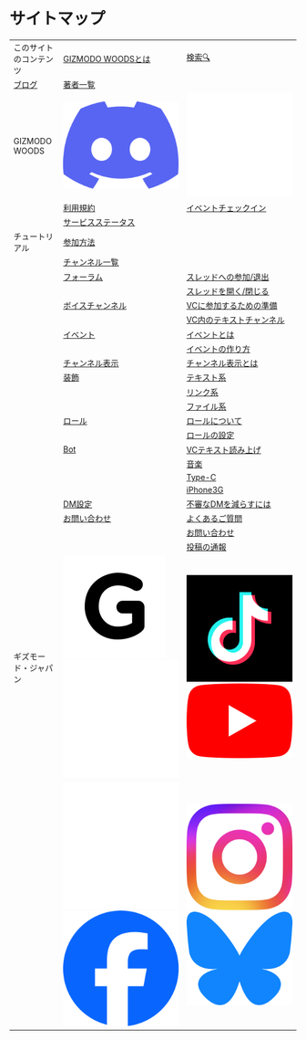 # サイトマップ

<table style={{width: '100%', textAlign: 'center'}}>
  <tr>
    <td>このサイトのコンテンツ</td>
    <td><a href="about-us" rel="noopener">GIZMODO WOODSとは</a></td>
    <td><a href="search" rel="noopener">検索🔍</a></td>
  </tr>
  <tr>
    <td><a href="blog" rel="noopener">ブログ</a></td>
    <td><a href="blog/authors" rel="noopener">著者一覧</a></td>
    <td></td>
  </tr>
  <tr>
    <td>GIZMODO WOODS</td>
    <td><a href="https://discord.gg/gizmodo" rel="noopener"><img src="img/Discord.webp" alt="Discord" style={{height: '32px', width: 'auto', verticalAlign: 'middle'}} /></a></td>
    <td><a href="https://github.com/GIZMODO-WOODS" rel="noopener"><img src="img/GitHub.webp" alt="GitHub" style={{height: '32px', width: 'auto', verticalAlign: 'middle'}} /></a></td>
  </tr>
  <tr>
    <td></td>
    <td><a href="https://gist.github.com/gizmodojapan/a480d658216ab4194e26d49e7de1139d#file-gizmodo_woods_-terms_of_service-md" rel="noopener">利用規約</a></td>
    <td><a href="https://minglue.app/" rel="noopener">イベントチェックイン</a></td>
  </tr>
  <tr>
    <td></td>
    <td><a href="https://status.frwi.net/status/gw" rel="noopener">サービスステータス</a></td>
    <td></td>
  </tr>
  <tr>
    <td>チュートリアル</td>
    <td><a href="tutorial/join" rel="noopener">参加方法</a></td>
    <td></td>
  </tr>
  <tr>
    <td></td>
    <td><a href="tutorial/channel-list" rel="noopener">チャンネル一覧</a></td>
    <td></td>
  </tr>
  <tr>
    <td></td>
    <td><a href="tutorial/category/%E3%83%95%E3%82%A9%E3%83%BC%E3%83%A9%E3%83%A0" rel="noopener">フォーラム</a></td>
    <td><a href="tutorial/forum/follow" rel="noopener">スレッドへの参加/退出</a></td>
  </tr>
  <tr>
    <td></td>
    <td></td>
    <td><a href="tutorial/forum/open" rel="noopener">スレッドを開く/閉じる</a></td>
  </tr>
  <tr>
    <td></td>
    <td><a href="tutorial/category/%E3%83%9C%E3%82%A4%E3%82%B9%E3%83%81%E3%83%A3%E3%83%B3%E3%83%8D%E3%83%AB" rel="noopener">ボイスチャンネル</a></td>
    <td><a href="tutorial/vc/preparation" rel="noopener">VCに参加するための準備</a></td>
  </tr>
  <tr>
    <td></td>
    <td></td>
    <td><a href="tutorial/vc/text-ch" rel="noopener">VC内のテキストチャンネル</a></td>
  </tr>
  <tr>
    <td></td>
    <td><a href="tutorial/category/%E3%82%A4%E3%83%99%E3%83%B3%E3%83%88" rel="noopener">イベント</a></td>
    <td><a href="tutorial/event/overview" rel="noopener">イベントとは</a></td>
  </tr>
  <tr>
    <td></td>
    <td></td>
    <td><a href="tutorial/event/create" rel="noopener">イベントの作り方</a></td>
  </tr>
  <tr>
    <td></td>
    <td><a href="tutorial/category/%E3%83%81%E3%83%A3%E3%83%B3%E3%83%8D%E3%83%AB%E8%A1%A8%E7%A4%BA" rel="noopener">チャンネル表示</a></td>
    <td><a href="tutorial/channel-display/settings" rel="noopener">チャンネル表示とは</a></td>
  </tr>
  <tr>
    <td></td>
    <td><a href="tutorial/category/装飾" rel="noopener">装飾</a></td>
    <td><a href="tutorial/decoration/text" rel="noopener">テキスト系</a></td>
  </tr>
  <tr>
    <td></td>
    <td></td>
    <td><a href="tutorial/decoration/link" rel="noopener">リンク系</a></td>
  </tr>
  <tr>
    <td></td>
    <td></td>
    <td><a href="tutorial/decoration/file" rel="noopener">ファイル系</a></td>
  </tr>
  <tr>
    <td></td>
    <td><a href="tutorial/category/%E3%83%AD%E3%83%BC%E3%83%AB" rel="noopener">ロール</a></td>
    <td><a href="tutorial/role/overview" rel="noopener">ロールについて</a></td>
  </tr>
  <tr>
    <td></td>
    <td></td>
    <td><a href="tutorial/role/settings" rel="noopener">ロールの設定</a></td>
  </tr>
  <tr>
    <td></td>
    <td><a href="tutorial/category/Bot" rel="noopener">Bot</a></td>
    <td><a href="tutorial/bot/text-to-speech" rel="noopener">VCテキスト読み上げ</a></td>
  </tr>
  <tr>
    <td></td>
    <td></td>
    <td><a href="tutorial/bot/music" rel="noopener">音楽</a></td>
  </tr>
  <tr>
    <td></td>
    <td></td>
    <td><a href="tutorial/bot/type-c" rel="noopener">Type-C</a></td>
  </tr>
  <tr>
    <td></td>
    <td></td>
    <td><a href="tutorial/bot/iphone3g" rel="noopener">iPhone3G</a></td>
  </tr>
  <tr>
    <td></td>
    <td><a href="tutorial/category/dm%E8%A8%AD%E5%AE%9A" rel="noopener">DM設定</a></td>
    <td><a href="tutorial/dm/privacy" rel="noopener">不審なDMを減らすには</a></td>
  </tr>
  <tr>
    <td></td>
    <td><a href="tutorial/category/%E3%81%8A%E5%95%8F%E3%81%84%E5%90%88%E3%82%8F%E3%81%9B" rel="noopener">お問い合わせ</a></td>
    <td><a href="tutorial/inquiry/faq" rel="noopener">よくあるご質問</a></td>
  </tr>
  <tr>
    <td></td>
    <td></td>
    <td><a href="tutorial/inquiry/contact" rel="noopener">お問い合わせ</a></td>
  </tr>
  <tr>
    <td></td>
    <td></td>
    <td><a href="tutorial/inquiry/report-message" rel="noopener">投稿の通報</a></td>
  </tr>
  <tr>
    <td>ギズモード・ジャパン</td>
    <td><a href="https://www.gizmodo.jp/" rel="noopener"><img src="img/GIZMODO.webp" alt="ホームページ" style={{height: '32px', width: 'auto', verticalAlign: 'middle'}} /></a>　　<a href="https://twitter.com/gizmodojapan" rel="noopener"><img src="img/X.webp" alt="X（旧Twitter）" style={{height: '32px', width: 'auto', verticalAlign: 'middle'}} /></a></td>
    <td><a href="https://www.tiktok.com/@gizmodojapan" rel="noopener"><img src="img/TikTok.webp" alt="TikTok" style={{height: '32px', width: 'auto', verticalAlign: 'middle'}} /></a>　　<a href="https://www.youtube.com/user/gizmodojapan" rel="noopener"><img src="img/YouTube.webp" alt="YouTube" style={{height: '32px', width: 'auto', verticalAlign: 'middle'}} /></a></td>
  </tr>
  <tr>
    <td></td>
    <td><a href="https://www.threads.net/@gizmodo_japan" rel="noopener"><img src="img/Threads.webp" alt="Threads" style={{height: '32px', width: 'auto', verticalAlign: 'middle'}} /></a>　　<a href="https://www.facebook.com/gizmodojp" rel="noopener"><img src="img/Facebook.webp" alt="Facebook" style={{height: '32px', width: 'auto', verticalAlign: 'middle'}} /></a></td>
    <td><a href="https://www.instagram.com/gizmodo_japan" rel="noopener"><img src="img/Instagram.webp" alt="Instagram" style={{height: '32px', width: 'auto', verticalAlign: 'middle'}} /></a>　　<a href="https://bsky.app/profile/gizmodojapan.bsky.social" rel="noopener"><img src="img/Bluesky.webp" alt="Bluesky" style={{height: '32px', width: 'auto', verticalAlign: 'middle'}} /></a></td>
  </tr>
</table>

